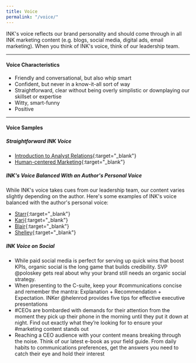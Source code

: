 ```yaml
---
title: Voice
permalink: "/voice/"
---
```


INK's voice reflects our brand personality and should come through in all INK marketing content (e.g. blogs, social media, digital ads, email marketing). When you think of INK's voice, think of our leadership team.

---
#### **Voice Characteristics**

* Friendly and conversational, but also whip smart
* Confident, but never in a know-it-all sort of way
* Straightforward, clear without being overly simplistic or downplaying our skillset or expertise
* Witty, smart-funny 
* Positive

---

#### **Voice Samples**

##### **Straightforward INK Voice**

* [Introduction to Analyst Relations](https://ink-co.com/introduction-to-analyst-relations/){:target="_blank"}
* [Human-centered Marketing](https://ink-co.com/whitepaper/human-centered-marketing-change-approach/){:target="_blank"}


##### **INK's Voice Balanced With an Author's Personal Voice**

While INK's voice takes cues from our leadership team, our content varies slightly depending on the author. Here's some examples of INK's voice balanced with the author's personal voice:

* [Starr](https://ink-co.com/is-your-agency-in-the-business-of-client-disservice/){:target="_blank"}
* [Kari](https://ink-co.com/how-to-tame-devils-advocate-marketing-brainstorms/){:target="_blank"}
* [Blair](https://ink-co.com/b2b-companies-shouldnt-neglect-organic-social-strategy/){:target="_blank"}
* [Shelley](https://ink-co.com/marketing-reporting-bad-comms-program-start-analyzing/){:target="_blank"}

##### **INK Voice on Social**

* While paid social media is perfect for serving up quick wins that boost KPIs, organic social is the long game that builds credibility. SVP 
@poloskey gets real about why your brand still needs an organic social strategy. 
* When presenting to the C-suite, keep your #communications concise and remember the mantra: Explanation + Recommendation + Expectation. INKer 
@helenrod provides five tips for effective executive presentations
* #CEOs are bombarded with demands for their attention from the moment they pick up their phone in the morning until they put it down at night. Find out exactly what they’re looking for to ensure your #marketing content stands out
* Reaching a CEO audience with your content means breaking through the noise. Think of our latest e-book as your field guide. From daily habits to communications preferences, get the answers you need to catch their eye and hold their interest